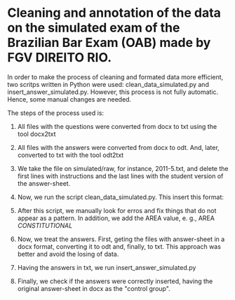 
# Cleaning and annotation of the data on the simulated exam of the Brazilian Bar Exam (OAB) made by FGV DIREITO RIO.

In order to make the process of cleaning and formated data more efficient, two
scritps written in Python were used: clean\_data\_simulated.py and
insert\_answer\_simulated.py. However, this process is not fully automatic.
Hence, some manual changes are needed.

The steps of the process used is:

1. All files with the questions were converted from docx to txt using the tool
   docx2txt

2. All files with the answers were converted from docx to odt. And, later,
   converted to txt with the tool odt2txt

3. We take the file on simulated/raw, for instance, 2011-5.txt, and delete
   the first lines with instructions and the last lines with the student version
   of the answer-sheet.

4. Now, we  run the script clean\_data\_simulated.py. This  insert
   this format:


5. After this script, we  manually look for erros and fix things that do
   not appear as a pattern. In addition, we  add the AREA value, e. g.,
   AREA _CONSTITUTIONAL_

6. Now, we  treat the answers. First, geting the files with answer-sheet in
   a docx format, converting it to odt and, finally, to txt. This approach was
   better and avoid the losing of data.

7. Having the answers in txt, we  run insert\_answer\_simulated.py 

8. Finally, we  check if the answers were correctly inserted, having the
   original answer-sheet in docx as the "control group".
